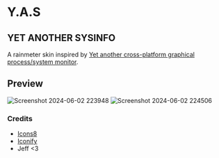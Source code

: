 # Y.A.S
## YET ANOTHER SYSINFO

A rainmeter skin inspired by [Yet another cross-platform graphical process/system monitor](https://github.com/ClementTsang/bottom).

## Preview

![Screenshot 2024-06-02 223948](https://github.com/OrbEnforcer/Y.A.S/assets/108188721/ea64636c-fed5-41b6-b646-f656ef948266)
![Screenshot 2024-06-02 224506](https://github.com/OrbEnforcer/Y.A.S/assets/108188721/2df8192b-4e22-44b8-a5b0-7dce38ec1598)


### Credits
- [Icons8](https://icons8.com)
- [Iconify](https://iconify.design)
- Jeff <3
